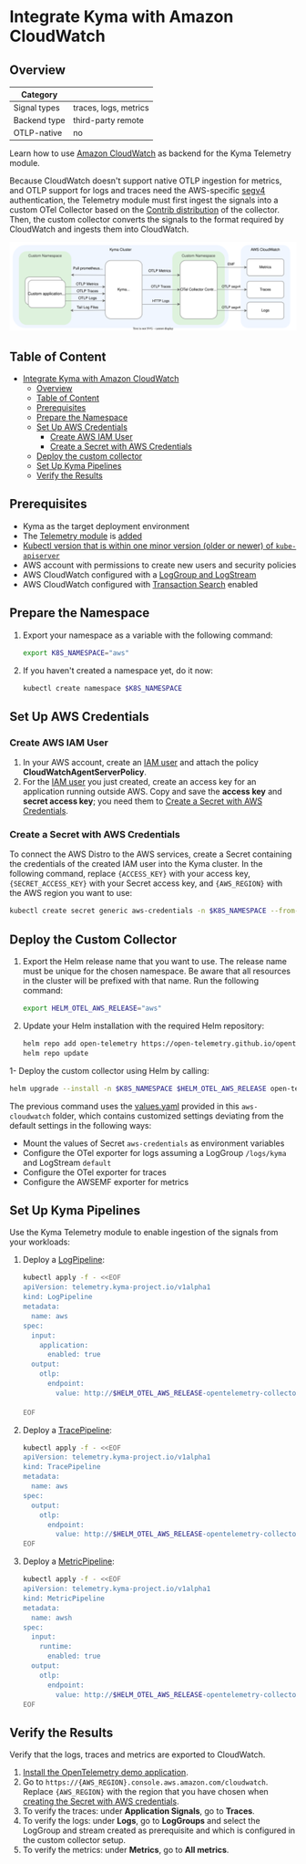 # Integrate Kyma with Amazon CloudWatch

## Overview

| Category|                       |
| - |-----------------------|
| Signal types | traces, logs, metrics |
| Backend type | third-party remote    |
| OTLP-native | no                    |

Learn how to use [Amazon CloudWatch](https://aws.amazon.com/cloudwatch) as backend for the Kyma Telemetry module.

Because CloudWatch doesn't support native OTLP ingestion for metrics, and OTLP support for logs and traces need the AWS-specific [segv4](https://docs.aws.amazon.com/AmazonS3/latest/API/sig-v4-authenticating-requests.html) authentication, the Telemetry module must first ingest the signals into a custom OTel Collector based on the [Contrib distribution](https://docs.aws.amazon.com/AmazonCloudWatch/latest/monitoring/CloudWatch-OTLPSimplesetup.html) of the collector. Then, the custom collector converts the signals to the format required by CloudWatch and ingests them into CloudWatch.

![overview](../assets/cloudwatch.drawio.svg)

## Table of Content

- [Integrate Kyma with Amazon CloudWatch](#integrate-kyma-with-amazon-cloudwatch)
  - [Overview](#overview)
  - [Table of Content](#table-of-content)
  - [Prerequisites](#prerequisites)
  - [Prepare the Namespace](#prepare-the-namespace)
  - [Set Up AWS Credentials](#set-up-aws-credentials)
    - [Create AWS IAM User](#create-aws-iam-user)
    - [Create a Secret with AWS Credentials](#create-a-secret-with-aws-credentials)
  - [Deploy the custom collector](#deploy-the-custom-collector)
  - [Set Up Kyma Pipelines](#set-up-kyma-pipelines)
  - [Verify the Results](#verify-the-results)

## Prerequisites

- Kyma as the target deployment environment
- The [Telemetry module](https://kyma-project.io/#/telemetry-manager/user/README) is [added](https://kyma-project.io/#/02-get-started/01-quick-install)
- [Kubectl version that is within one minor version (older or newer) of `kube-apiserver`](https://kubernetes.io/releases/version-skew-policy/#kubectl)
- AWS account with permissions to create new users and security policies
- AWS CloudWatch configured with a [LogGroup and LogStream](https://docs.aws.amazon.com/AmazonCloudWatch/latest/logs/Working-with-log-groups-and-streams.html)
- AWS CloudWatch configured with [Transaction Search](https://docs.aws.amazon.com/AmazonCloudWatch/latest/monitoring/CloudWatch-Transaction-Search.html) enabled

## Prepare the Namespace

1. Export your namespace as a variable with the following command:

    ```bash
    export K8S_NAMESPACE="aws"
    ```

1. If you haven't created a namespace yet, do it now:

    ```bash
    kubectl create namespace $K8S_NAMESPACE
    ```

## Set Up AWS Credentials

### Create AWS IAM User

1. In your AWS account, create an [IAM user](https://docs.aws.amazon.com/IAM/latest/UserGuide/id_users.html) and attach the policy **CloudWatchAgentServerPolicy**.
1. For the [IAM user](https://docs.aws.amazon.com/IAM/latest/UserGuide/id_users.html) you just created, create an access key for an application running outside AWS. Copy and save the **access key** and **secret access key**; you need them to [Create a Secret with AWS Credentials](#create-a-secret-with-aws-credentials).

### Create a Secret with AWS Credentials

To connect the AWS Distro to the AWS services, create a Secret containing the credentials of the created IAM user into the Kyma cluster. In the following command, replace `{ACCESS_KEY}` with your access key, `{SECRET_ACCESS_KEY}` with your Secret access key, and `{AWS_REGION}` with the AWS region you want to use:

   ```bash
   kubectl create secret generic aws-credentials -n $K8S_NAMESPACE --from-literal=AWS_ACCESS_KEY_ID={ACCESS_KEY} --from-literal=AWS_SECRET_ACCESS_KEY={SECRET_ACCESS_KEY} --from-literal=AWS_REGION={AWS_REGION}
   ```

## Deploy the Custom Collector

1. Export the Helm release name that you want to use. The release name must be unique for the chosen namespace. Be aware that all resources in the cluster will be prefixed with that name. Run the following command:

    ```bash
    export HELM_OTEL_AWS_RELEASE="aws"
    ```

1. Update your Helm installation with the required Helm repository:

    ```bash
    helm repo add open-telemetry https://open-telemetry.github.io/opentelemetry-helm-charts
    helm repo update
    ```

1- Deploy the custom collector using Helm by calling:

```sh
helm upgrade --install -n $K8S_NAMESPACE $HELM_OTEL_AWS_RELEASE open-telemetry/opentelemetry-collector -f https://raw.githubusercontent.com/kyma-project/telemetry-manager/main/docs/user/integration/aws-cloudwatch/values.yaml
```
<!-- markdown-link-check-disable -->
The previous command uses the [values.yaml](https://raw.githubusercontent.com/kyma-project/telemetry-manager/main/docs/user/integration/aws-cloudwatch/values.yaml) provided in this `aws-cloudwatch` folder, which contains customized settings deviating from the default settings in the following ways:
<!-- markdown-link-check-enable -->

- Mount the values of Secret `aws-credentials` as environment variables
- Configure the OTel exporter for logs assuming a LogGroup `/logs/kyma` and LogStream `default`
- Configure the OTel exporter for traces
- Configure the AWSEMF exporter for metrics

## Set Up Kyma Pipelines

Use the Kyma Telemetry module to enable ingestion of the signals from your workloads:

1. Deploy a [LogPipeline](./../../02-logs.md):

    ```bash
    kubectl apply -f - <<EOF
    apiVersion: telemetry.kyma-project.io/v1alpha1
    kind: LogPipeline
    metadata:
      name: aws
    spec:
      input:
        application:
          enabled: true
      output:
        otlp:
          endpoint:
            value: http://$HELM_OTEL_AWS_RELEASE-opentelemetry-collector.$K8S_NAMESPACE:4317

   EOF
   ```

2. Deploy a [TracePipeline](./../../03-traces.md):

   ```bash
   kubectl apply -f - <<EOF
   apiVersion: telemetry.kyma-project.io/v1alpha1
   kind: TracePipeline
   metadata:
     name: aws
   spec:
     output:
       otlp:
         endpoint:
           value: http://$HELM_OTEL_AWS_RELEASE-opentelemetry-collector.$K8S_NAMESPACE.svc.cluster.local:4317
   EOF
   ```

3. Deploy a [MetricPipeline](./../../04-metrics.md):

   ```bash
   kubectl apply -f - <<EOF
   apiVersion: telemetry.kyma-project.io/v1alpha1
   kind: MetricPipeline
   metadata:
     name: awsh
   spec:
     input:
       runtime:
         enabled: true
     output:
       otlp:
         endpoint:
           value: http://$HELM_OTEL_AWS_RELEASE-opentelemetry-collector.$K8S_NAMESPACE.svc.cluster.local:4317
   EOF
   ```

## Verify the Results

Verify that the logs, traces and metrics are exported to CloudWatch.

1. [Install the OpenTelemetry demo application](../opentelemetry-demo/README.md).
2. Go to `https://{AWS_REGION}.console.aws.amazon.com/cloudwatch`. Replace `{AWS_REGION}` with the region that you have chosen when [creating the Secret with AWS credentials](#create-a-secret-with-aws-credentials).
3. To verify the traces: under **Application Signals**, go to **Traces**.
4. To verify the logs: under **Logs**, go to **LogGroups** and select the LogGroup and stream created as prerequisite and which is configured in the custom collector setup.
5. To verify the metrics: under **Metrics**, go to **All metrics**.
